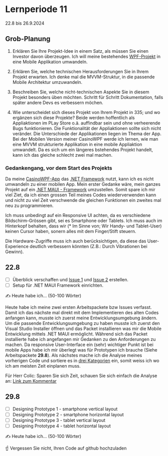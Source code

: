 # Lernperiode 11

22.8 bis 26.9.2024

## Grob-Planung

1. Erklären Sie Ihre Projekt-Idee in einem Satz, als müssen Sie einen Investor davon überzeugen.
Ich will meine bestehendes [WPF-Projekt](https://github.com/seakyy/CasinoWPF) in eine Mobile Applikation umwandeln.

2. Erklären Sie, welche technischen Herausforderungen Sie in Ihrem Projekt erwarten.
Ich denke mal die MVVM-Struktur, in die passende Mobile Architektur umzuwandeln.

3. Beschreiben Sie, welche nicht-technischen Aspekte Sie in diesem Projekt besonders üben möchten.
Schritt für Schritt Dokumentation, falls später andere Devs es verbessern möchen.

4. Wie unterscheidet sich dieses Projekt von Ihrem Projekt in 335; und wo ergänzen sich diese Projekte?
Beide werden hoffentlich als Appliaktionen im PLay Store o.ä. auffindbar sein und ohne verheerende Bugs funktionieren. Die Funktionalität der Appliaktionen sollte sich nicht veränder.
Die Unterschiede der Applikationen liegen im Thema der App. Bei der Mobilen Version meiner CasinoWPF werde ich lernen, wie man eine MVVM strukturierte Applikation in eine mobile Appliaktion umwandelt. Da es sich um ein längeres bstehendes Projekt handelt, kann ich das gleiche schlecht zwei mal machen.


### Gedankengang, vor dem Start des Projekts
Da meine [CasinoWPF-App](https://github.com/seakyy/CasinoWPF) das [.NET Framework](https://learn.microsoft.com/en-us/dotnet/framework/) nutzt, kann ich es nicht umwandeln zu einer mobilen App. Mein erster Gedanke wäre, mein ganzes Projekt auf ein [.NET MAUI - Framework](https://learn.microsoft.com/en-us/dotnet/maui/?view=net-maui-9.0) umzustellen. Somit spare ich mir viel Ziet, da ich einen grossen Teil meines Codes wiederverwenden kann und nicht zu viel Zeit verschwende die gleichen Funktionen ein zweites mal neu zu programmieren. 

Ich muss unbedingt auf ein Responsive UI achten, da es verschiedene Bildschirm-Grössen gibt, sei es Smartphone oder Tablets. Ich muss auch im Hinterkopf behalten, dass wir (* Im Sinne von; Wir Handy- und Tablet-User) keinen Cursor haben, sonern alles mit dem Finger/Stift steuern.

Die Hardware-Zugriffe muss ich auch berücksichtigen, da diese das User-Experience deutlich verbessern könnten (Z.B.: Durch Vibrationen bei Gewinn).

## 22.8

- [ ] Überblick verschaffen und [Issue 1](https://github.com/seakyy/Mobile-Casino/issues/1) und [Issue 2](https://github.com/seakyy/Mobile-Casino/issues/2) erstellen.
- [ ] Setup für .NET MAUI Framework einrichten.

✍️ Heute habe ich... (50-100 Wörter)

Heute habe ich meine zwei ersten Arbeitspackete bzw Issues verfasst. Damit ich das nächste mal direkt mit dem Implementieren des alten Codes anfangen kann, musste ich zuerst meine Entwicklungsumgebung ändern. Um die passende Entwicklungsumgebung zu haben musste ich zuerst den Visual Studio Installer öffnen und das Packet installieren was mir die Mobile Entwicklung mittels .NET MAUI ermöglicht. Während sich das Packet installierte habe ich angefangen mir Gedanken zu den Anforderungen zu machen. Da responsive User-Interface ein (sehr) wichtiger Punkt ist bei mobile Apps habe ich mir überlegt was für Prototypen ich brauche (Siehe Arbeitspackete **29.8**). Als nächstes mache ich die Analyse meines vorherigen Code und sortiere es in [drei Kategorien](https://github.com/seakyy/Mobile-Casino/issues/1#issuecomment-3214607371) ein, somit weiss ich wo ich am meisten Zeit einplanen muss.     

Für Herr Colic: Sparen Sie sich Zeit, schauen Sie sich einfach die Analyse an: [Link zum Kommentar](https://github.com/seakyy/Mobile-Casino/issues/1#issuecomment-3214607371)

## 29.8

- [ ] Designing Prototype 1 - smartphone vertical layout
- [ ] Designing Prototype 2 - smartphone horizontal layout
- [ ] Designing Prototype 3 - tablet vertical layout 
- [ ] Designing Prototype 4 - tablet horizontal layout

✍️ Heute habe ich... (50-100 Wörter)

☝️ Vergessen Sie nicht, Ihren Code auf github hochzuladen




